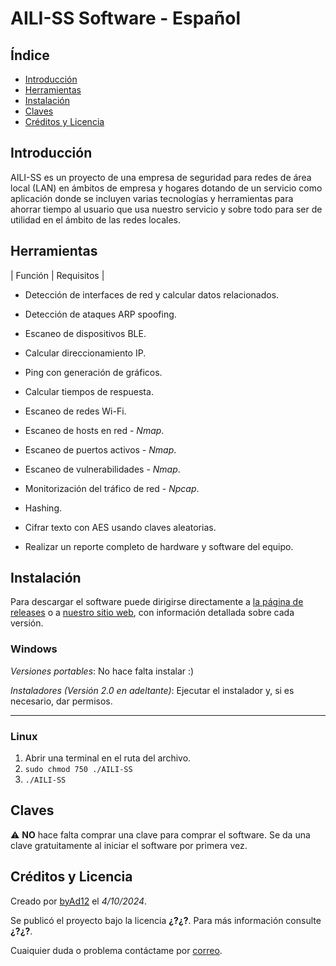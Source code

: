 # AILI-SS Software - Español

## Índice

- [Introducción](#introducción)
- [Herramientas](#herramientas)
- [Instalación](#instalación)
- [Claves](#claves)
- [Créditos y Licencia](#créditos-y-licencia)

## Introducción

AILI-SS es un proyecto de una empresa de seguridad para redes de área local (LAN) en ámbitos de empresa y hogares dotando de un servicio como aplicación donde se incluyen varias tecnologías y herramientas para ahorrar tiempo al usuario que usa nuestro servicio y sobre todo para ser de utilidad en el ámbito de las redes locales.

## Herramientas

| Función | Requisitos |
* Detección de interfaces de red y calcular datos relacionados.
* Detección de ataques ARP spoofing.
* Escaneo de dispositivos BLE.
* Calcular direccionamiento IP.
* Ping con generación de gráficos.
* Calcular tiempos de respuesta.
* Escaneo de redes Wi-Fi.
* Escaneo de hosts en red - _Nmap_.
* Escaneo de puertos activos - _Nmap_.
* Escaneo de vulnerabilidades - _Nmap_.
* Monitorización del tráfico de red - _Npcap_.

* Hashing.
* Cifrar texto con AES usando claves aleatorias.
* Realizar un reporte completo de hardware y software del equipo.

## Instalación
 
Para descargar el software puede dirigirse directamente a [la página de releases](https://github.com/byAd12/AILI-SS/releases) o a [nuestro sitio web](https://www.aili-ss.xyz/Descargar), con información detallada sobre cada versión.

### Windows

_Versiones portables_: No hace falta instalar :)

_Instaladores (Versión 2.0 en adeltante)_: Ejecutar el instalador y, si es necesario, dar permisos.

---

### Linux

1. Abrir una terminal en el ruta del archivo.
2. ```sudo chmod 750 ./AILI-SS```
3. ```./AILI-SS```

## Claves

⚠️ **NO** hace falta comprar una clave para comprar el software. Se da una clave gratuitamente al iniciar el software por primera vez.

## Créditos y Licencia

Creado por [byAd12](https://byad12.pages.dev) el _4/10/2024_.

Se publicó el proyecto bajo la licencia **¿?¿?**. Para más información consulte **¿?¿?**.

Cuaiquier duda o problema contáctame por [correo](mailto:adgimenezp@gmail.com).
